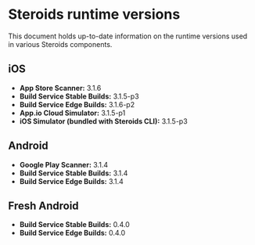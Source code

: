 # Steroids runtime versions

This document holds up-to-date information on the runtime versions used in various Steroids components.

## iOS
* **App Store Scanner:** 3.1.6
* **Build Service Stable Builds:** 3.1.5-p3
* **Build Service Edge Builds:** 3.1.6-p2
* **App.io Cloud Simulator:** 3.1.5-p1
* **iOS Simulator (bundled with Steroids CLI):** 3.1.5-p3

## Android
* **Google Play Scanner:** 3.1.4
* **Build Service Stable Builds:** 3.1.4
* **Build Service Edge Builds:** 3.1.4

## Fresh Android
* **Build Service Stable Builds:** 0.4.0
* **Build Service Edge Builds:** 0.4.0

